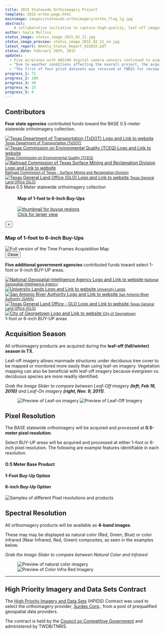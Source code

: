 ```yaml
---
title: 2015 Statewide Orthoimagery Project
template: 2015-ortho-page.html
mainimage: images/statewide-orthoimagery/ortho_flag_lg.jpg
abstract: 
    A collaborative initiative to capture high-quality, leaf-off imagery for the entire state, slated for public release in Winter 2015.
author: Gayla Mullins
status_image: status_image_2015_02_21.jpg
status_image_preview: status_image_2015_02_21_sm.jpg
latest_report: Weekly_Status_Report_022015.pdf
status_date: February 20th, 2015
updates:
  - Five airplanes with ADS100 digital camera sensors continued to acquire imagery simultaneously over Texas.
  - "Due to weather conditions affecting the overall project, the acquisition season end date for Seasons 2 and 3 was extended to February 28, 2015."
  - "The first of four pilot datasets was received at TNRIS for review: HOCKLEY COUNTY."
progress_1: 71
progress_2: 100
progress_3: 50 
progress_4: 25
progress_5: 0
---
```


## Contributors
<p class="lead"><strong>Four state agencies</strong> contributed funds toward the BASE 0.5-meter statewide orthoimagery collection.</p>
<section class="base-collection">
    <div class="row">
      <div class="col-xs-3">
        <a title="Visit the Texas Department of Transportation website" class="partner" href="http://www.txdot.gov">
          <img class="img-responsive" src="images/statewide-orthoimagery/logos/txdot.jpg" alt="Texas Department of Transportation (TxDOT) Logo and Link to website">
          <small class="hidden-xs">Texas Department of Transportation (TxDOT)</small>
        </a>
        <span class="glyphicon glyphicon-arrow-down"></span>
      </div>
        <div class="col-xs-3">
        <a class="partner" href="http://www.tceq.state.tx.us">
          <img title="Visit the Texas Commission on Environmental Quality (TCEQ) website" class="img-responsive" src="images/statewide-orthoimagery/logos/tceq_logo.jpg" alt="Texas Commission on Environmental Quality (TCEQ) Logo and Link to website">
          <small class="hidden-xs">Texas Commission on Environmental Quality (TCEQ)</small>
        </a>
        <span class="glyphicon glyphicon-arrow-down"></span>
      </div>
      <div class="col-xs-3">
        <a class="partner" href="http://www.rrc.state.tx.us">
          <img class="img-responsive" src="images/statewide-orthoimagery/logos/rrc_logo.jpg" alt="Railroad Commission of Texas Surface Mining and Reclamation Division Logo and Link to website">
          <small class="hidden-xs">Railroad Commission of Texas - Surface Mining and Reclamation Division</small>
        </a>
        <span class="glyphicon glyphicon-arrow-down"></span>
      </div>
      <div class="col-xs-3">
        <a class="partner" href="http://www.glo.texas.gov">
          <img class="img-responsive" src="images/statewide-orthoimagery/logos/glo_logo.jpg" alt="Texas General Land Office (GLO) Logo and Link to website">
          <small class="hidden-xs">Texas General Land Office (GLO)</small>
        </a>
        <span class="glyphicon glyphicon-arrow-down"></span>
      </div>
   </div>
   <div class="row">
      <div class="contributor-box">
        Base 0.5 Meter statewide orthoimagery collection
      </div>
   </div>
</section>


<figure class="buy-up">
        <h4>Map of 1-foot to 6-Inch Buy-Ups</h4>
        <a href="#buy-ups-map" data-toggle="modal">
            <img src="images/statewide-orthoimagery/2015_orthos_buyups_sm.jpg" alt="thumbnail for buyup regions">
          <figcaption class="text-right"><i class="glyphicon glyphicon-search"></i> Click for larger view</figcaption>
        </a>
</figure>
<div class="modal fade" id="buy-ups-map" tabindex="-1" role="dialog" aria-labelledby="myModalLabel" aria-hidden="true">
    <div class="modal-dialog">
        <div class="modal-content">
            <div class="modal-header">
                <button type="button" class="close" data-dismiss="modal" aria-label="Close"><span aria-hidden="true">&times;</span>
                </button>
                <h3>Map of 1-foot to 6-inch Buy-Ups</h3>
            </div>
            <div class="modal-body">
                <img class="img-responsive" src="images/statewide-orthoimagery/2015_orthos_buyups.jpg" alt="Full version of the Time Frames Acquistition Map">
            </div>
            <div class="modal-footer">
                <button type="button" class="btn btn-default" data-dismiss="modal">Close</button>
            </div>
        </div>
    </div>
  </div>

<p class="lead"><strong>Five additional government agencies</strong> contributed funds toward select 1-foot or 6-inch BUY-UP areas.</p>

<section class="buy-ups">
    <div class="row partner-container">
      <div class="col-xs-5ths">
        <a class="partner"  href="https://www.nga.mil/Pages/default.aspx">
          <img class="img-responsive" src="images/statewide-orthoimagery/logos/space_logo.jpg" alt="National Geospatial-Intelligence Agency Logo and Link to website">
          <small class="hidden-xs">National Geospatial-Intelligence Agency</small>
        </a>
        <span class="glyphicon glyphicon-arrow-down"></span>
      </div>
      <div class="col-xs-5ths">
        <a class="partner" href="http://www.utlands.utsystem.edu">
          <img class="img-responsive" src="images/statewide-orthoimagery/logos/lands_logo.jpg" alt="University Lands Logo and Link to website">
          <small class="hidden-xs">University Lands</small>
        </a>
        <span class="glyphicon glyphicon-arrow-down"></span>
      </div>
     <div class="col-xs-5ths">
        <a class="partner" href="https://www.sara-tx.org">
          <img class="img-responsive" src="images/statewide-orthoimagery/logos/sara_logo.jpg" alt="San Antonio River Authority Logo and Link to website">
          <small class="hidden-xs">San Antonio River Authority (SARA)</small>
        </a>
        <span class="glyphicon glyphicon-arrow-down"></span>
      </div>
     <div class="col-xs-5ths">
        <a class="partner" href="http://www.glo.texas.gov">
          <img class="img-responsive" src="images/statewide-orthoimagery/logos/glo_logo.jpg" alt="Texas General Land Office - GLO Logo and Link to website">
          <small class="hidden-xs">Texas General Land Office (GLO)</small>
        </a>
        <span class="glyphicon glyphicon-arrow-down"></span>
      </div>
     <div class="col-xs-5ths">
        <a class="partner" href="https://georgetown.org">
          <img class="img-responsive" src="images/statewide-orthoimagery/logos/georgetown_logo.jpg" alt="City of Georgetown Logo and Link to website">
          <small class="hidden-xs">City of Georgetown</small>
        </a>
        <span class="glyphicon glyphicon-arrow-down"></span>
      </div>
   </div>
<div class="row">
  <div class="contributor-box col-xs-12">
    1-foot or 6-inch BUY-UP areas
  </div>
</div>
</section>

<h2>Acquisition Season</h2>

<p class="lead">All orthoimagery products are acquired during the <strong>leaf-off (fall/winter) season in TX</strong>.</p>

<p>Leaf-off imagery allows manmade structures under deciduous tree cover to be mapped or monitored more easily than using leaf-on imagery. Vegetation mapping can also be beneficial with leaf-off imagery because evergreen vs. deciduous species are more readily identified.</p>

*Grab the Image Slider to compare between Leaf-Off imagery **(left; Feb 16, 2010)** and Leaf-On imagery **(right, Nov. 9, 2011)**.*

<figure>
<div id="imageCompare7" class='twentytwenty-container leaf-off-on'>
  <img src="images/statewide-orthoimagery/leaf_off.jpg" alt="Preview of Leaf-on imagery">
  <img src="images/statewide-orthoimagery/leaf_on.jpg" alt="Preview of Leaf-Off Imagery">
</div>
</figure>

## Pixel Resolution 
<p class="lead">The BASE statewide orthoimagery will be acquired and processed at <strong>0.5-meter pixel resolution</strong>.</p>

Select BUY-UP areas will be acquired and processed at either 1-foot or 6-inch pixel resolution. The following are example features identifiable in each resolution.
<div class="row">
  <div class="col-xs-4">
    <h4>O.5 Meter <strong>Base Product</strong></h4>
  </div>
  <div class="col-xs-4">
    <h4>1-Foot <strong>Buy-Up Option</strong></h4>
  </div>
  <div class="col-xs-4">
    <h4>6-inch <strong>Buy-Up Option</strong></h4>
  </div>
</div>
<img class="img-responsive" src="images/statewide-orthoimagery/pixel_rez.jpg" alt="Samples of different Pixel resolutions and products">


## Spectral Resolution
<p class="lead">All orthoimagery products will be available as <strong>4-band images</strong>.</p>

These may may be displayed as natural color (Red, Green, Blue) or color infrared (Near Infrared, Red, Green) composites, as seen in the examples below.

*Grab the Image Slider to compare between Natural Color and Infrared*
<figure>
<div id="imageCompare7" class='twentytwenty-container natural-color-infrared'>
  <img src="images/statewide-orthoimagery/4_band_nc.jpg" alt="Preview of natural color imagery">
  <img src="images/statewide-orthoimagery/4_band_ir.jpg" alt="Preview of Color Infra Red Imagery">
</div>
</figure>

***

## High Priority Imagery and Data Sets Contract

The [High Priority Imagery and Data Sets](high-priority-imagery-data-sets) (HPIDS) Contract was used to select the orthoimagery provider, [Surdex Corp](http://www.surdex.com)., from a pool of prequalified geospatial data providers. 

The contract is held by the [Council on Competitive Government](http://www.ccg.state.tx.us) and administered by TWDB/TNRIS.
